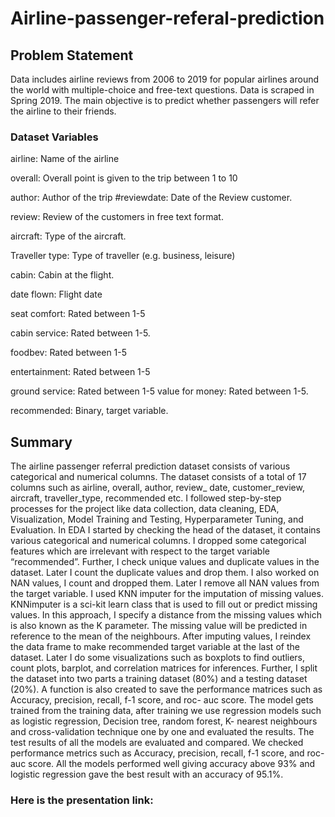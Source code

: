 # Airline-passenger-referal-prediction

## Problem Statement
Data includes airline reviews from 2006 to 2019 for popular airlines around the world with multiple-choice and free-text questions. Data is scraped in Spring 2019. The main objective is to predict whether passengers will refer the airline to their friends.

### Dataset Variables

airline: Name of the airline

overall: Overall point is given to the trip between 1 to 10

author: Author of the trip #reviewdate: Date of the Review customer.

review: Review of the customers in free text format.

aircraft: Type of the aircraft.

Traveller type: Type of traveller (e.g. business, leisure)

cabin: Cabin at the flight.

date flown: Flight date

seat comfort: Rated between 1-5

cabin service: Rated between 1-5.

foodbev: Rated between 1-5

entertainment: Rated between 1-5

ground service: Rated between 1-5 value for money: Rated between 1-5.

recommended: Binary, target variable.

## Summary

The airline passenger referral prediction dataset consists of various categorical and numerical columns. The dataset consists of a total of 17  columns such as airline, overall, author, review_ date, customer_review, aircraft, traveller_type, recommended etc.
I followed step-by-step processes for the project like data collection, data cleaning, EDA, Visualization, Model Training and Testing, Hyperparameter Tuning, and Evaluation. 
In EDA I started by checking the head of the dataset, it contains various categorical and numerical columns. I dropped some categorical features which are irrelevant with respect to  the target variable “recommended”. Further, I check unique values and duplicate values in the dataset. Later I count the duplicate values and drop them. I also worked on  NAN values, I count and dropped them. Later I remove all NAN values from the target variable.
I used  KNN imputer for the imputation of missing values. KNNimputer is a sci-kit learn class that is used to fill out or predict missing values.
In this approach, I specify a distance from the missing values which is also known as the K parameter. The missing value will be predicted in reference to the mean of the neighbours. After imputing values, I reindex the data frame to make recommended target variable at the last of the dataset. Later I do some visualizations such as boxplots to find outliers, count plots, barplot, and correlation matrices for inferences. 
Further, I split the dataset into two parts a training dataset (80%) and a testing dataset (20%). A function is also created to save the performance matrices such as Accuracy, precision, recall, f-1 score, and roc- auc score. The model gets trained from the training data, after training we use regression models such as logistic regression, Decision tree, random forest, K- nearest neighbours and cross-validation technique one by one and evaluated the results.
The test results of all the models are evaluated and compared. We checked performance metrics such as Accuracy, precision, recall, f-1 score, and roc- auc score.
All the models performed well giving accuracy above 93% and logistic regression gave the best result with an accuracy of 95.1%.

### Here is the presentation link:





